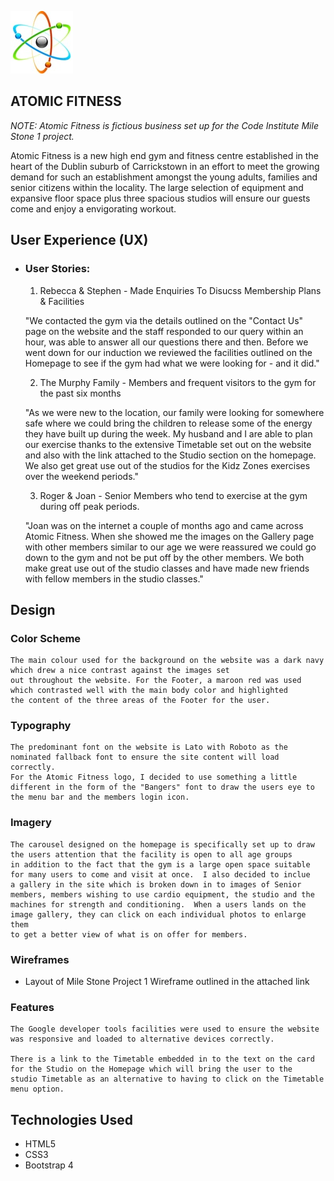  ![picture](assets/docs/readme_nav_logo.jpg)  

 ## ATOMIC FITNESS 

 *_NOTE: Atomic Fitness is fictious business set up for the Code Institute Mile Stone 1 project._*

   Atomic Fitness is a new high end gym and fitness centre established in the heart of the Dublin suburb of Carrickstown in 
   an effort to meet the growing demand for such an establishment amongst the young adults, families and senior citizens 
   within the locality.  The large selection of equipment and expansive floor space plus three spacious studios will ensure our
   guests come and enjoy a envigorating workout.


   ## User Experience (UX)

-   ### User Stories:
    
    1. Rebecca & Stephen - Made Enquiries To Disucss Membership Plans & Facilities
    
    "We contacted the gym via the details outlined on the "Contact Us" page on the website and the staff responded to our query 
    within an hour, was able to answer all our questions there and then.  Before we went down for our induction we reviewed the 
    facilities outlined on the Homepage to see if the gym had what we were looking for - and it did."

    2. The Murphy Family - Members and frequent visitors to the gym for the past six months
    
    "As we were new to the location, our family were looking for somewhere safe where we could bring the children to 
    release some of the energy they have built up during the week. My husband and I are able to plan our exercise thanks to the
    extensive Timetable set out on the website and also with the link attached to the Studio section on the homepage. We also
    get great use out of the studios for the Kidz Zones exercises over the weekend periods."
    
    3. Roger & Joan - Senior Members who tend to exercise at the gym during off peak periods.

    "Joan was on the internet a couple of months ago and came across Atomic Fitness. When she showed me the images on the Gallery
    page with other members similar to our age we were reassured we could go down to the gym and not be put off by the other members.
    We both make great use out of the studio classes and have made new friends with fellow members in the studio classes."

    
## Design
 
### Color Scheme
    
    The main colour used for the background on the website was a dark navy which drew a nice contrast against the images set 
    out throughout the website. For the Footer, a maroon red was used which contrasted well with the main body color and highlighted
    the content of the three areas of the Footer for the user.

### Typography

    The predominant font on the website is Lato with Roboto as the nominated fallback font to ensure the site content will load correctly.
    For the Atomic Fitness logo, I decided to use something a little different in the form of the "Bangers" font to draw the users eye to 
    the menu bar and the members login icon.

### Imagery

    The carousel designed on the homepage is specifically set up to draw the users attention that the facility is open to all age groups
    in addition to the fact that the gym is a large open space suitable for many users to come and visit at once.  I also decided to inclue
    a gallery in the site which is broken down in to images of Senior members, members wishing to use cardio equipment, the studio and the
    machines for strength and conditioning.  When a users lands on the image gallery, they can click on each individual photos to enlarge them
    to get a better view of what is on offer for members.

### Wireframes

-   Layout of Mile Stone Project 1 Wireframe outlined in the attached link

   















### Features

    The Google developer tools facilities were used to ensure the website was responsive and loaded to alternative devices correctly.

    There is a link to the Timetable embedded in to the text on the card for the Studio on the Homepage which will bring the user to the 
    studio Timetable as an alternative to having to click on the Timetable menu option.



## Technologies Used

*   HTML5
*   CSS3
*   Bootstrap 4





  














